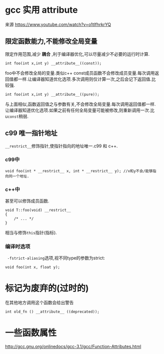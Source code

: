 # gcc 实用 attribute

来源 https://www.youtube.com/watch?v=o1tlfhrkrYQ

## 限定函数能力,不能修改全局变量

限定作用范围,减少 **耦合** ,利于编译器优化,可以尽量减少不必要的运行时计算.

```
int foo(int x,int y) __attribute__((const));
```

foo中不会修改全局的变量.类似c++ const成员函数不会修改成员变量.每次调用返回值都一样.让编译器知道优化选项.多次调用则仅计算一次,之后会记下返回值.比较强.

```
int foo(int x,int y) __attribute__((pure));
```

与上面相似,函数返回值之与参数有关,不会修改全局变量.每次调用返回值都一样.让编译器知道优化选项.如果之前有任何全局变量可能被修改,则重新调用一次.比u`const`稍弱.

## c99 唯一指针地址

`__restrict__`修饰指针,使指针指向的地址唯一.c99 和 c++.

### c99中
```
void foo(int * __restrict__ x, int * __restrict__ y); //x和y不会/能够指向同一个地址.
```
### c++中

甚至可以修饰成员函数.

```
void T::foo(void) __restrict__ 
{
    /* ... */
}
```
相当与修饰`this`指针(指标).

### 编译时选项

` -fstrict-aliasing`选项,视不同type的参数为strict:
```
void foo(int x, float y);
```

# 标记为废弃的(过时的)

在其他地方调用这个函数会给出警告

```
int old_fn () __attribute__ ((deprecated));
```

# 一些函数属性

http://gcc.gnu.org/onlinedocs/gcc-3.1/gcc/Function-Attributes.html
